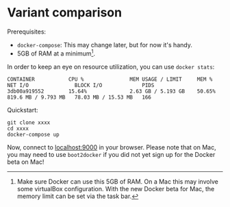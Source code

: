 # Variant comparison

Prerequisites:

- `docker-compose`: This may change later, but for now it's handy.
- 5GB of RAM at a minimum[^1].

In order to keep an eye on resource utilization, you can use `docker stats`:

```
CONTAINER           CPU %               MEM USAGE / LIMIT     MEM %               NET I/O               BLOCK I/O             PIDS
3db00a919552        15.64%              2.63 GB / 5.193 GB    50.65%              819.6 MB / 9.793 MB   78.03 MB / 15.53 MB   166
```

[^1]: Make sure Docker can use this 5GB of RAM. On a Mac this may involve some virtualBox configuration. With the new Docker beta for Mac, the memory limit can be set via the task bar.


Quickstart:

```
git clone xxxx
cd xxxx
docker-compose up
```

Now, connect to <localhost:9000> in your browser. Please note that on Mac, you may need to use `boot2docker` if you did not yet sign up for the Docker beta on Mac!

